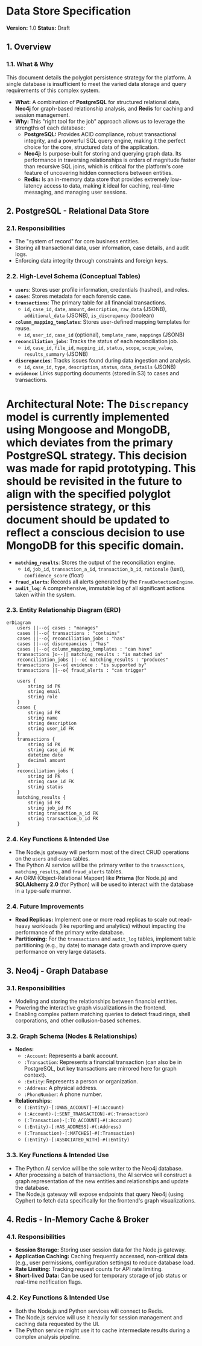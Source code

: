 # Data Store Specification

**Version:** 1.0
**Status:** Draft

## 1. Overview

### 1.1. What & Why

This document details the polyglot persistence strategy for the platform. A single database is insufficient to meet the varied data storage and query requirements of this complex system.

*   **What:** A combination of **PostgreSQL** for structured relational data, **Neo4j** for graph-based relationship analysis, and **Redis** for caching and session management.
*   **Why:** This "right tool for the job" approach allows us to leverage the strengths of each database:
    *   **PostgreSQL:** Provides ACID compliance, robust transactional integrity, and a powerful SQL query engine, making it the perfect choice for the core, structured data of the application.
    *   **Neo4j:** Is purpose-built for storing and querying graph data. Its performance in traversing relationships is orders of magnitude faster than recursive SQL joins, which is critical for the platform's core feature of uncovering hidden connections between entities.
    *   **Redis:** Is an in-memory data store that provides extremely low-latency access to data, making it ideal for caching, real-time messaging, and managing user sessions.

## 2. PostgreSQL - Relational Data Store

### 2.1. Responsibilities

*   The "system of record" for core business entities.
*   Storing all transactional data, user information, case details, and audit logs.
*   Enforcing data integrity through constraints and foreign keys.

### 2.2. High-Level Schema (Conceptual Tables)

*   **`users`**: Stores user profile information, credentials (hashed), and roles.
*   **`cases`**: Stores metadata for each forensic case.
*   **`transactions`**: The primary table for all financial transactions.
    *   `id`, `case_id`, `date`, `amount`, `description`, `raw_data` (JSONB), `additional_data` (JSONB), `is_discrepancy` (boolean)
*   **`column_mapping_templates`**: Stores user-defined mapping templates for reuse.
    *   `id`, `user_id`, `case_id` (optional), `template_name`, `mappings` (JSONB)
*   **`reconciliation_jobs`**: Tracks the status of each reconciliation job.
    *   `id`, `case_id`, `file_id`, `mapping_id`, `status`, `scope`, `scope_value`, `results_summary` (JSONB)
*   **`discrepancies`**: Tracks issues found during data ingestion and analysis.
    *   `id`, `case_id`, `type`, `description`, `status`, `data_details` (JSONB)
*   **`evidence`**: Links supporting documents (stored in S3) to cases and transactions.

# **Architectural Note:** The `Discrepancy` model is currently implemented using Mongoose and MongoDB, which deviates from the primary PostgreSQL strategy. This decision was made for rapid prototyping. This should be revisited in the future to align with the specified polyglot persistence strategy, or this document should be updated to reflect a conscious decision to use MongoDB for this specific domain.
*   **`matching_results`**: Stores the output of the reconciliation engine.
    *   `id`, `job_id`, `transaction_a_id`, `transaction_b_id`, `rationale` (text), `confidence_score` (float)
*   **`fraud_alerts`**: Records all alerts generated by the `FraudDetectionEngine`.
*   **`audit_log`**: A comprehensive, immutable log of all significant actions taken within the system.

### 2.3. Entity Relationship Diagram (ERD)

```mermaid
erDiagram
    users ||--o{ cases : "manages"
    cases ||--o{ transactions : "contains"
    cases ||--o{ reconciliation_jobs : "has"
    cases ||--o{ discrepancies : "has"
    cases ||--o{ column_mapping_templates : "can have"
    transactions }o--|| matching_results : "is matched in"
    reconciliation_jobs ||--o{ matching_results : "produces"
    transactions }o--o{ evidence : "is supported by"
    transactions ||--o{ fraud_alerts : "can trigger"

    users {
        string id PK
        string email
        string role
    }
    cases {
        string id PK
        string name
        string description
        string user_id FK
    }
    transactions {
        string id PK
        string case_id FK
        datetime date
        decimal amount
    }
    reconciliation_jobs {
        string id PK
        string case_id FK
        string status
    }
    matching_results {
        string id PK
        string job_id FK
        string transaction_a_id FK
        string transaction_b_id FK
    }
```

### 2.4. Key Functions & Intended Use

*   The Node.js gateway will perform most of the direct CRUD operations on the `users` and `cases` tables.
*   The Python AI service will be the primary writer to the `transactions`, `matching_results`, and `fraud_alerts` tables.
*   An ORM (Object-Relational Mapper) like **Prisma** (for Node.js) and **SQLAlchemy 2.0** (for Python) will be used to interact with the database in a type-safe manner.

### 2.4. Future Improvements

*   **Read Replicas:** Implement one or more read replicas to scale out read-heavy workloads (like reporting and analytics) without impacting the performance of the primary write database.
*   **Partitioning:** For the `transactions` and `audit_log` tables, implement table partitioning (e.g., by date) to manage data growth and improve query performance on very large datasets.

## 3. Neo4j - Graph Database

### 3.1. Responsibilities

*   Modeling and storing the relationships between financial entities.
*   Powering the interactive graph visualizations in the frontend.
*   Enabling complex pattern matching queries to detect fraud rings, shell corporations, and other collusion-based schemes.

### 3.2. Graph Schema (Nodes & Relationships)

*   **Nodes:**
    *   `:Account`: Represents a bank account.
    *   `:Transaction`: Represents a financial transaction (can also be in PostgreSQL, but key transactions are mirrored here for graph context).
    *   `:Entity`: Represents a person or organization.
    *   `:Address`: A physical address.
    *   `:PhoneNumber`: A phone number.
*   **Relationships:**
    *   `(:Entity)-[:OWNS_ACCOUNT]-#(:Account)`
    *   `(:Account)-[:SENT_TRANSACTION]-#(:Transaction)`
    *   `(:Transaction)-[:TO_ACCOUNT]-#(:Account)`
    *   `(:Entity)-[:HAS_ADDRESS]-#(:Address)`
    *   `(:Transaction)-[:MATCHES]-#(:Transaction)`
    *   `(:Entity)-[:ASSOCIATED_WITH]-#(:Entity)`

### 3.3. Key Functions & Intended Use

*   The Python AI service will be the sole writer to the Neo4j database.
*   After processing a batch of transactions, the AI service will construct a graph representation of the new entities and relationships and update the database.
*   The Node.js gateway will expose endpoints that query Neo4j (using Cypher) to fetch data specifically for the frontend's graph visualizations.

## 4. Redis - In-Memory Cache & Broker

### 4.1. Responsibilities

*   **Session Storage:** Storing user session data for the Node.js gateway.
*   **Application Caching:** Caching frequently accessed, non-critical data (e.g., user permissions, configuration settings) to reduce database load.
*   **Rate Limiting:** Tracking request counts for API rate limiting.
*   **Short-lived Data:** Can be used for temporary storage of job status or real-time notification flags.

### 4.2. Key Functions & Intended Use

*   Both the Node.js and Python services will connect to Redis.
*   The Node.js service will use it heavily for session management and caching data requested by the UI.
*   The Python service might use it to cache intermediate results during a complex analysis pipeline.